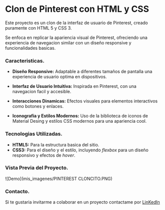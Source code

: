 # Clon de Pinterest con HTML y CSS

Este proyecto es un clon de la interfaz de usuario de Pinterest, creado puramente con HTML 5 y CSS 3.

Se enfoca en replicar la apariencia visual de Pinterest, ofreciendo una experiencia de navegacion similar con un diseño responsive y funcionalidades basicas.

### Caracteristicas.

* **Diseño Responsive:** Adaptable a diferentes tamaños de pantalla una experiencia de usuario optima en dispositivos.

* **Interfaz de Usuario Intuitiva:** Inspirada en Pinterest, con una navegacion facil y accesible. 

* **Interacciones Dinamicas:** Efectos visuales para elementos interactivos como botones y enlaces.

* **Iconografia y Estilos Modernos:** Uso de la biblioteca de iconos de Material Desing y estilos CSS modernos para una apariencia cool.

### Tecnologias Utilizadas.
+ **HTML5:** Para la estructura basica del sitio.
+ **CSS3:** Para el diseño y el estilo, incluyendo _flexbox_ para un diseño responsivo y efectos de _hover_.

### Vista Previa del Proyecto.
![Demo](mis_imagenes/PINTEREST CLONCITO.PNG) 
      
### Contacto.
Si te gustaria invitarme a colaborar en un proyecto contactame por [LinKedIn](https://www.linkedin.com/in/elisa-lopez-193b3528b?utm_source=share&utm_campaign=share_via&utm_content=profile&utm_medium=android_app)
